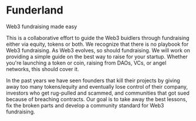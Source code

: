 # Funderland
Web3 fundraising made easy

This is a collaborative effort to guide the Web3 buidlers through fundraising either via equity, tokens or both. We recognize that there is no playbook for Web3 fundraising. As Web3 evolves, so should fundraising. We will work on providing a simple guide on the best way to raise for your startup. Whether you're launching a token or coin, raising from DAOs, VCs, or angel networks, this should cover it.

In the past years we have seen founders that kill their projects by giving away too many tokens/equity and eventually lose control of their company, investors who get rug-pulled and scammed, and communities that got sued because of breaching contracts. Our goal is to take away the best lessons, fix the broken parts and develop a community standard for Web3 fundraising. 

